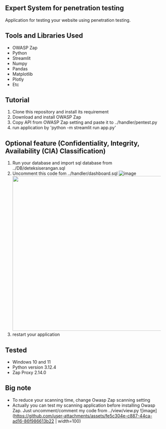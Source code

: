 ## Expert System for penetration testing 
Application for testing your website using penetration testing. 

## Tools and Libraries Used
- OWASP Zap
- Python
- Streamlit
- Numpy
- Pandas
- Matplotlib
- Plotly
- Etc

## Tutorial
1. Clone this repository and install its requirement
2. Download and install OWASP Zap
3. Copy API from OWASP Zap setting and paste it to ../handler/pentest.py
4. run application by 'python -m streamlit run app.py'

## Optional feature (Confidentiality, Integrity, Availability (CIA) Classification)
1. Run your database and import sql database from ../DB/deteksiserangan.sql
2. Uncomment this code fom ../handler/dashboard.sql
   ![image](https://github.com/user-attachments/assets/2c18df66-0355-4178-82f1-3a64fbaa9582)
   <img src="https://github.com/user-attachments/assets/2c18df66-0355-4178-82f1-3a64fbaa9582" width="500px">
4. restart your application

## Tested
- Windows 10 and 11
- Python version 3.12.4
- Zap Proxy 2.14.0

## Big note
- To reduce your scanning time, change Owasp Zap scanning setting
- Actually you can test my scanning application before installing Owasp Zap. Just uncomment/comment my code from ../view/view.py
  ![image](https://github.com/user-attachments/assets/fe5c304e-c887-44ca-ad16-86f986613b22 | width=100)

